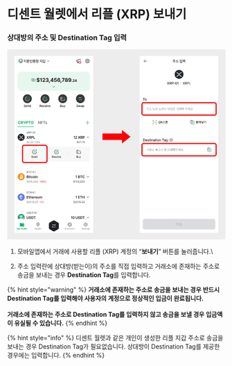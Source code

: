 # 디센트 월렛에서 리플 (XRP) 보내기

### 상대방의 주소 및 Destination Tag 입력 <a href="#enter-the-receiver-address-and-the-destination-tag" id="enter-the-receiver-address-and-the-destination-tag"></a>

<div align="left"><img src="../../../.gitbook/assets/20.png" alt=""></div>

1. 모바일앱에서 거래에 사용할 리플 (XRP) 계정의 “**보내기**” 버튼를 눌러줍니다.\

2. 주소 입력란에 상대방(받는이)의 주소를 직접 입력하고 거래소에 존재하는 주소로 송금을 보내는 경우 **Destination Tag**를 입력합니다.

{% hint style="warning" %}
**거래소에 존재하는 주소로 송금을 보내는 경우 반드시 Destination Tag를 입력해야 사용자의 계정으로 정상적인 입금이 완료됩니다.**\
\
**거래소에 존재하는 주소로 Destination Tag를 입력하지 않고 송금을 보낼 경우 입금액이 유실될 수 있습니다.**
{% endhint %}

{% hint style="info" %}
디센트 월렛과 같은 개인이 생성한 리플 지갑 주소로 송금을 보내는 경우 Destination Tag가 필요없습니다. 상대방이 Destination Tag를 제공한 경우에는 입력합니다.
{% endhint %}
